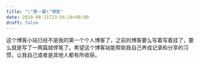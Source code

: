 ```yaml
---
title: "\"第一篇\"博客"
date: 2020-08-31T23:54:24+08:00
draft: false
---
```


这个博客小站已经不是我的第一个个人博客了，之前的博客要么写着写着挂了，要么就是写了一两篇就停笔了。希望这个博客站能帮助我自己养成记录和分享的习惯，让我自己或者是其他人都有所收获。
